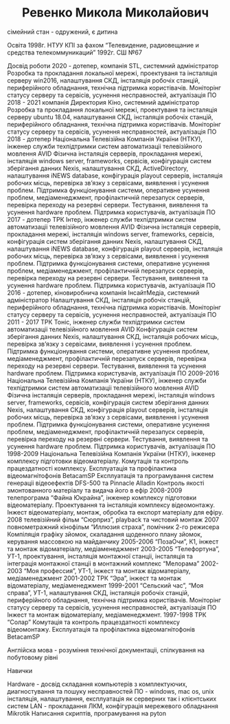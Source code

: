 <h1 align="center"> Ревенко Микола Миколайович </h1>

сімейний стан - одружений, є дитина

Освіта
1998г. НТУУ КПІ за фахом “Телевидение, радиовещание и
средства телекоммуникаций”
1992г. СШ №67

Досвід роботи
2020 - дотепер, компанія STL, системний адміністратор
    Розробка та прокладання локальної мережі, проектуваня та інсталяція серверу win2016, налаштування СКД, інсталяція робочіх станцій, периферійного обладнання, технічна підтримка користівачів.
    Моніторінг статусу серверу та сервісів, усунення несправностей, актуалізація ПО
2018 - 2021  компанія Директория Кіно, системний адміністратор
    Розробка та прокладання локальної мережі, проектуваня та інсталяція серверу ubuntu 18.04, налаштування СКД, інсталяція робочіх станцій, периферійного обладнання, технічна підтримка користівачів.
    Моніторінг статусу серверу та сервісів, усунення несправностей, актуалізація ПО 
2018 - дотепер Національна Телевізійна Компанія України (НТКУ), інженер служби техпідтримки систем автоматизаціі телевізійного мовлення AVID
    Фізична інсталяція серверів, прокладання мережі, інсталяція windows server, frameworks, сервісів, конфігурація систем зберігання данних Nexis, налаштування СКД, ActiveDirectory, налаштування iNEWS database, конфігурація playout серверів, інсталяція робочих місць, перевірка зв’язку з сервісами, виявлення і усунення проблем.
   Підтримка функціонування системи, оперативне усунення проблем, медіаменеджмент, профілактичній перезапуск серверів, перевірка переходу на резервні сервери.
  Тестування, виявлення та усунення hardware проблем.
  Підтримка користувачів, актуалізація ПО 
2017 - дотепер ТРК Інтер, інженер служби техпідтримки систем автоматизаціі телевізійного мовлення AVID
    Фізична інсталяція серверів, прокладання мережі, інсталяція windows server, frameworks, сервісів, конфігурація систем зберігання данних Nexis, налаштування СКД, налаштування iNEWS database, конфігурація playout серверів, інсталяція робочих місць, перевірка зв’язку з сервісами, виявлення і усунення проблем.
   Підтримка функціонування системи, оперативне усунення проблем, медіаменеджмент, профілактичній перезапуск серверів, перевірка переходу на резервні сервери.
  Тестування, виявлення та усунення hardware проблем.
  Підтримка користувачів, актуалізація ПО 
2016 - дотепер, кіновиробнича компанія ІнсайтМедіа, системний адміністратор
   Налаштування СКД, інсталяція робочіх станцій, периферійного обладнання, технічна підтримка користівачів.
   Моніторінг статусу серверу та сервісів, усунення несправностей, актуалізація ПО
2011 - 2017 ТРК Тоніс, інженер служби техпідтримки систем автоматизаціі телевізійного мовлення AVID
   Конфігурація систем зберігання данних Nexis, налаштування СКД, інсталяція робочих місць, перевірка зв’язку з сервісами, виявлення і усунення проблем.
   Підтримка функціонування системи, оперативне усунення проблем, медіаменеджмент, профілактичній перезапуск серверів, перевірка переходу на резервні сервери.
  Тестування, виявлення та усунення hardware проблем.
  Підтримка користувачів, актуалізація ПО 
2009-2016 Національна Телевізійна Компанія України (НТКУ), інженер служби техпідтримки систем автоматизаціі телевізійного мовлення AVID
    Фізична інсталяція серверів, прокладання мережі, інсталяція windows server, frameworks, сервісів, конфігурація систем зберігання данних Nexis, налаштування СКД, конфігурація playout серверів, інсталяція робочих місць, перевірка зв’язку з сервісами, виявлення і усунення проблем.
   Підтримка функціонування системи, оперативне усунення проблем, медіаменеджмент, профілактичній перезапуск серверів, перевірка переходу на резервні сервери.
  Тестування, виявлення та усунення hardware проблем.
  Підтримка користувачів, актуалізація ПО 
1998-2009 Національна Телевізійна Компанія України (НТКУ), інженер комплексу підготовки відеоматеріалу.
  Комутація та контроль працездатності комплексу.
  Експлуатація та профілактика відеомагнітофонів BetacamSP
  Експлуатація та програмування систем генераціі відеоефектів DFS-500 та Pinnacle Alladin
  Контроль якості змонтованного матеріалу та видача його в ефір
2008-2009 телепрограма “Файна Юкрайна”, інженер комплексу підготовки відеоматеріалу.
  Проектування та інсталяція комплексу відеомонтажу. 
  Інжест відеоматеріалу, монтаж, обробка та експорт матеріалу для ефіру.
2008 телевізійний фільм “Сюрприз”, playback та чистовий монтаж 
2007 повнометражний кінофільм “Иллюзия страха”, помічник 2-го режисера
   Компіляція графіку зйомок, скаладання щоденного плану зйомок, керування массовкою на майданчику
2005-2006 “ПозаОчи”, К1, інжест та монтаж відоматеріалу, медіаменеджмент
2003-2005 “Телефортуна”, УТ-1, проектування, інсталяція монтажної станціі, інсталяція та інтеграція монтажної станціі в монтажний комплекс “Мелорама”
2002-2003 “Моя профессия”, УТ-1, інжест та монтаж відоматеріалу, медіаменеджмент
2001-2002 ТРК “Эра”, інжест та монтаж відоматеріалу, медіаменеджмент
1999-2001 “Сельский час”, “Моя справа”, УТ-1, налаштування СКД, інсталяція робочіх станцій, периферійного обладнання, технічна підтримка користівачів.
    Моніторінг статусу серверу та сервісів, усунення несправностей, актуалізація ПО
    Інжест та монтаж відоматеріалу, медіаменеджмент.
1997-1998 ТРК “Солар”
  Комутація та контроль працездатності комплексу відеомонтажу.
  Експлуатація та профілактика відеомагнітофонів BetacamSP

Англійска мова - розуміння технічної документаціі, спілкування на побутовому рівні

Навички

Hardware - досвід складання компьютерів з комплектуючих, диагностування та пошуку несправностей
ПО - windows, mac os, unix інсталяція, налаштування, експлуатація як серверних так і клієнтських систем
LAN - прокладання ЛКМ, конфігурація мережевого обладнання Mikrotik
Написання скриптів, програмування на pyton

